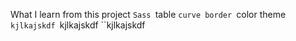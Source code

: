 What I learn from this project
``Sass
``table
``curve border
``color theme
``kjlkajskdf
``kjlkajskdf
``kjlkajskdf